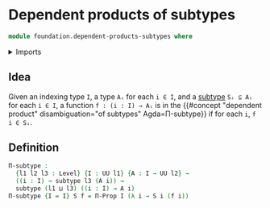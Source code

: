 # Dependent products of subtypes

```agda
module foundation.dependent-products-subtypes where
```

<details><summary>Imports</summary>

```agda
open import foundation.propositions
open import foundation.subtypes
open import foundation.universe-levels
```

</details>

## Idea

Given an indexing type `I`, a type `Aᵢ` for each `i ∈ I`, and a
[subtype](foundation.subtypes.md) `Sᵢ ⊆ Aᵢ` for each `i ∈ I`, a function
`f : (i : I) → Aᵢ` is in the
{{#concept "dependent product" disambiguation="of subtypes" Agda=Π-subtype}} if
for each `i`, `f i ∈ Sᵢ`.

## Definition

```agda
Π-subtype :
  {l1 l2 l3 : Level} {I : UU l1} {A : I → UU l2} →
  ((i : I) → subtype l3 (A i)) →
  subtype (l1 ⊔ l3) ((i : I) → A i)
Π-subtype {I = I} S f = Π-Prop I (λ i → S i (f i))
```
